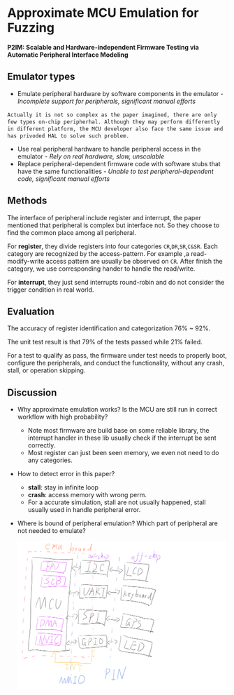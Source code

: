 # Approximate MCU Emulation for Fuzzing

**P2IM: Scalable and Hardware-independent Firmware Testing via Automatic Peripheral Interface Modeling**

## Emulator types

- Emulate peripheral hardware by software components in the emulator - *Incomplete support for peripherals, significant manual efforts*

```
Actually it is not so complex as the paper imagined, there are only few types on-chip peripherhal. Although they may perform differently in different platform, the MCU developer also face the same issue and has privoded HAL to solve such problem.
```

- Use real peripheral hardware to handle peripheral access in the emulator - *Rely on real hardware, slow, unscalable*
- Replace peripheral-dependent firmware code with software stubs that have the same functionalities - *Unable to test peripheral-dependent code, significant manual efforts*

## Methods

The interface of peripheral include register and interrupt, the paper mentioned that peripheral is complex but interface not. So they choose to find the common place among all peripheral.

For **register**, they divide registers into four categories `CR`,`DR`,`SR`,`C&SR`. Each category are recognized by the access-pattern. For example ,a read-modify-write access pattern are usually be observed on `CR`. After finish the category, we use corresponding hander to handle the read/write.

For **interrupt**, they just send interrupts round-robin and do not consider the trigger condition in real world.

## Evaluation

The accuracy of register identification and categorization 76% ~ 92%.

The unit test result is that 79% of the tests passed while 21% failed. 

For a test to qualify as pass, the firmware under test needs to properly boot, configure the peripherals, and conduct the functionality, without any crash, stall, or operation skipping.

## Discussion

- Why approximate emulation works? Is the MCU are still run in correct workflow with high probability?

  - Note most firmware are build base on some reliable library, the interrupt handler in these lib usually check if the interrupt be sent correctly.
  - Most register can just been seen memory, we even not need to do any categories.

- How to detect error in this paper?

  - **stall**: stay in infinite loop
  - **crash**: access memory with wrong perm. 
  - For a accurate simulation, stall are not usually happened, stall usually used in handle peripheral error.

- Where is bound of peripheral emulation? Which part of peripheral are not needed to emulate?

  ![](../img/MCU.png)







